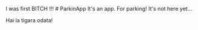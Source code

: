 
I was first BITCH !!! # ParkinApp
It's an app. For parking!
It's not here yet...

Hai la tigara odata!
